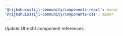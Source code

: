 ```yaml
---
'@rijkshuisstijl-community/components-react': minor
'@rijkshuisstijl-community/components-css': minor
---
```


Update Utrecht component references
